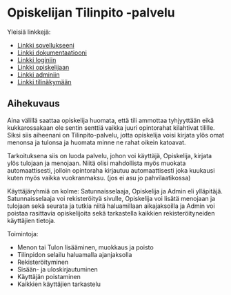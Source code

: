 ﻿# Opiskelijan Tilinpito -palvelu

Yleisiä linkkejä:

* [Linkki sovellukseeni](https://teekoivi.users.cs.helsinki.fi/tsoha/)
* [Linkki dokumentaatiooni](https://github.com/Tsoha-Bootstrap/tree/master/doc/dokumentaatio.pdf)
* [Linkki loginiin](https://teekoivi.users.cs.helsinki.fi/tsoha/login)
* [Linkki opiskelijaan](https://teekoivi.users.cs.helsinki.fi/tsoha/opiskelija)
* [Linkki adminiin](https://teekoivi.users.cs.helsinki.fi/tsoha/admin)
* [Linkki tilinäkymään](https://teekoivi.users.cs.helsinki.fi/tsoha/tilinakyma)

## Aihekuvaus

Aina välillä saattaa opiskelija huomata, että tili ammottaa tyhjyyttään eikä kukkarossakaan ole
sentin senttiä vaikka juuri opintorahat kilahtivat tilille. Siksi siis aiheenani on Tilinpito-palvelu,
jotta opiskelija voisi kirjata ylös omat menonsa ja tulonsa ja huomata minne ne rahat oikein katoavat.

Tarkoituksena siis on luoda palvelu, johon voi käyttäjä, Opiskelija, kirjata ylös tulojaan ja menojaan.
Niitä olisi mahdollista myös muokata automaattisesti, jolloin opintoraha kirjautuu automaattisesti joka
kuukausi kuten myös vaikka vuokranmaksu. (jos ei asu jo pahvilaatikossa)

Käyttäjäryhmiä on kolme: Satunnaisselaaja, Opiskelija ja Admin eli ylläpitäjä. Satunnaisselaaja voi
rekisteröityä sivulle, Opiskelija voi lisätä menojaan ja tulojaan sekä seurata ja tutkia niitä 
haluamillaan aikajaksoilla ja Admin voi poistaa rasittavia opiskelijoita sekä tarkastella kaikkien
rekisteröityneiden käyttäjien tietoja.

Toimintoja:

* Menon tai Tulon lisääminen, muokkaus ja poisto
* Tilinpidon selailu haluamalla ajanjaksolla
* Rekisteröityminen
* Sisään- ja uloskirjautuminen
* Käyttäjän poistaminen
* Kaikkien käyttäjien tarkastelu

